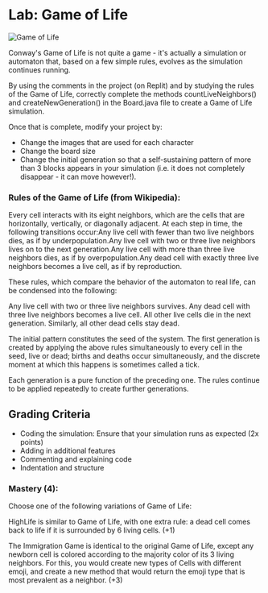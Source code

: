 # Lab: Game of Life
![Game of Life](https://upload.wikimedia.org/wikipedia/commons/e/e5/Gospers_glider_gun.gif)

Conway's Game of Life is not quite a game - it's actually a simulation or automaton that, based on a few simple rules, evolves as the simulation continues running. 

By using the comments in the project (on Replit) and by studying the rules of the Game of Life, correctly complete the methods countLiveNeighbors() and createNewGeneration() in the Board.java file to create a Game of Life simulation. 

Once that is complete, modify your project by:
- Change the images that are used for each character
- Change the board size
- Change the initial generation so that a self-sustaining pattern of more than 3 blocks appears in your simulation (i.e. it does not completely disappear - it can move however!).

### Rules of the Game of Life (from Wikipedia):

Every cell interacts with its eight neighbors, which are the cells that are horizontally, vertically, or diagonally adjacent. At each step in time, the following transitions occur:Any live cell with fewer than two live neighbors dies, as if by underpopulation.Any live cell with two or three live neighbors lives on to the next generation.Any live cell with more than three live neighbors dies, as if by overpopulation.Any dead cell with exactly three live neighbors becomes a live cell, as if by reproduction.

These rules, which compare the behavior of the automaton to real life, can be condensed into the following:

Any live cell with two or three live neighbors survives.
Any dead cell with three live neighbors becomes a live cell.
All other live cells die in the next generation. Similarly, all other dead cells stay dead.

The initial pattern constitutes the seed of the system. The first generation is created by applying the above rules simultaneously to every cell in the seed, live or dead; births and deaths occur simultaneously, and the discrete moment at which this happens is sometimes called a tick.


Each generation is a pure function of the preceding one. The rules continue to be applied repeatedly to create further generations.

## Grading Criteria
- Coding the simulation: Ensure that your simulation runs as expected (2x points)
- Adding in additional features
- Commenting and explaining code
- Indentation and structure

### Mastery (4):
Choose one of the following variations of Game of Life:

HighLife is similar to Game of Life, with one extra rule: a dead cell comes back to life if it is surrounded by 6 living cells. (+1)

The Immigration Game is identical to the original Game of Life, except any newborn cell is colored according to the majority color of its 3 living neighbors. For this, you would create new types of Cells with different emoji, and create a new method that would return the emoji type that is most prevalent as a neighbor. (+3)

